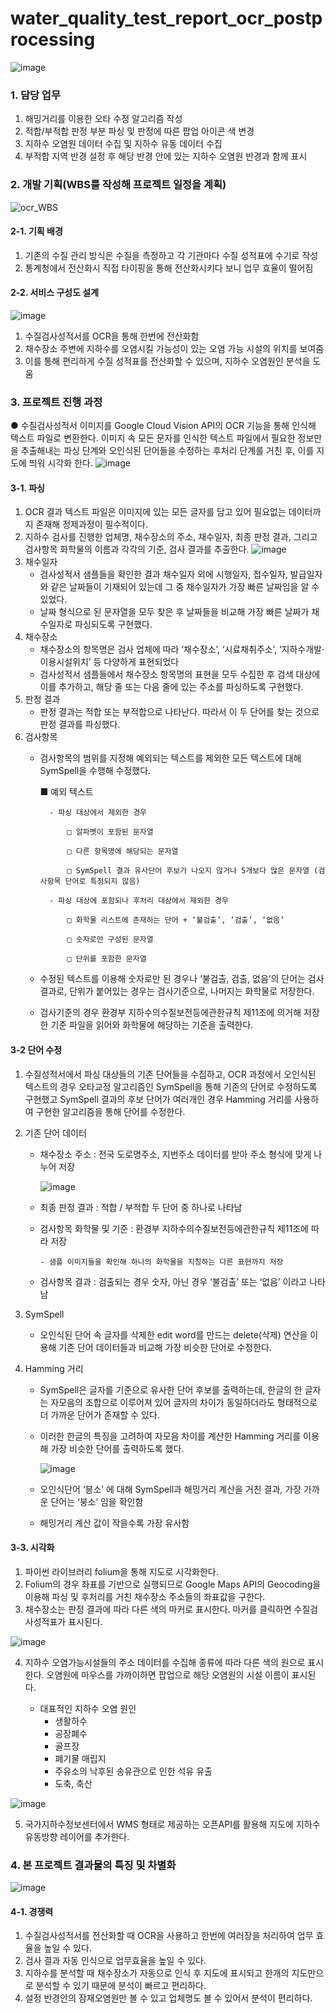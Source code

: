 # water_quality_test_report_ocr_postprocessing
![image](https://user-images.githubusercontent.com/85105917/132102926-049f8488-350c-48d9-ac69-4f4a630d089c.png)
### 1. 담당 업무
1. 해밍거리를 이용한 오타 수정 알고리즘 작성
2. 적합/부적합 판정 부분 파싱 및 판정에 따른 팝업 아이콘 색 변경
3. 지하수 오염원 데이터 수집 및 지하수 유동 데이터 수집
4. 부적합 지역 반경 설정 후 해당 반경 안에 있는 지하수 오염원 반경과 함께 표시
### 2. 개발 기획(WBS를 작성해 프로젝트 일정을 계획)
![ocr_WBS](https://user-images.githubusercontent.com/85105917/132103555-3cac65ef-82a8-4f8e-b632-242d037b3ba6.png)
#### 2-1. 기획 배경
1. 기존의 수질 관리 방식은 수질을 측정하고 각 기관마다 수질 성적표에 수기로 작성
2. 통계청에서 전산화시 직접 타이핑을 통해 전산화시키다 보니 업무 효율이 떨어짐
#### 2-2. 서비스 구성도 설계 
![image](https://user-images.githubusercontent.com/85105917/132104110-dfb8f95f-d8e8-4bab-beae-12ae775cc80e.png)
1. 수질검사성적서를 OCR을 통해 한번에 전산화함
2. 채수장소 주변에 지하수를 오염시킬 가능성이 있는 오염 가능 시설의 위치를 보여줌
3. 이를 통해 편리하게 수질 성적표를 전산화할 수 있으며, 지하수 오염원인 분석을 도움
### 3. 프로젝트 진행 과정
● 수질검사성적서 이미지를 Google Cloud Vision API의 OCR 기능을 통해 인식해 텍스트 파일로 변환한다. 이미지 속 모든 문자를 인식한 텍스트 파일에서 필요한 정보만을 추출해내는 파싱 단계와 오인식된 단어들을 수정하는 후처리 단계를 거친 후, 이를 지도에 띄워 시각화 한다.
![image](https://user-images.githubusercontent.com/85105917/132104165-5f72f237-089a-465a-a067-002003311757.png)

#### 3-1. 파싱
1. OCR 결과 텍스트 파일은 이미지에 있는 모든 글자를 담고 있어 필요없는 데이터까지 존재해 정제과정이 필수적이다.
2. 지하수 검사를 진행한 업체명, 채수장소의 주소, 채수일자, 최종 판정 결과, 그리고 검사항목 화학물의 이름과 각각의 기준, 검사 결과를 추출한다.
![image](https://user-images.githubusercontent.com/85105917/132104393-338298ad-9a42-464e-9c24-1637b4a3bf58.png)
3. 채수일자
    - 검사성적서 샘플들을 확인한 결과 채수일자 외에 시행일자, 접수일자, 발급일자와 같은 날짜들이 기재되어 있는데 그 중 채수일자가 가장 빠른 날짜임을 알 수 있었다.
    - 날짜 형식으로 된 문자열을 모두 찾은 후 날짜들을 비교해 가장 빠른 날짜가 채수일자로 파싱되도록 구현했다.
4. 채수장소
    - 채수장소의 항목명은 검사 업체에 따라 ‘채수장소’, ‘시료채취주소’, ‘지하수개발·이용시설위치’ 등 다양하게 표현되었다
    - 검사성적서 샘플들에서 채수장소 항목명의 표현을 모두 수집한 후 검색 대상에 이를 추가하고, 해당 줄 또는 다음 줄에 있는 주소를 파싱하도록 구현했다.
6. 판정 결과
    - 판정 결과는 적합 또는 부적합으로 나타난다. 따라서 이 두 단어를 찾는 것으로 판정 결과를 파싱했다.
8. 검사항목
    - 검사항목의 범위를 지정해 예외되는 텍스트를 제외한 모든 텍스트에 대해 SymSpell을 수행해 수정했다.
    
        ■ 예외 텍스트
        
            - 파싱 대상에서 제외한 경우
            
                □ 알파벳이 포함된 문자열
                
                □ 다른 항목명에 해당되는 문자열
                
                □ SymSpell 결과 유사단어 후보가 나오지 않거나 5개보다 많은 문자열 (검사항목 단어로 특정되지 않음)
                
            - 파싱 대상에 포함되나 후처리 대상에서 제외한 경우
            
                □ 화학물 리스트에 존재하는 단어 + ‘불검출’, ‘검출’, ‘없음’
                
                □ 숫자로만 구성된 문자열
                
                □ 단위를 포함한 문자열
                
    - 수정된 텍스트를 이용해 숫자로만 된 경우나 ‘불검출, 검출, 없음’의 단어는 검사결과로, 단위가 붙어있는 경우는 검사기준으로, 나머지는 화학물로 저장한다.
    - 검사기준의 경우 환경부 지하수의수질보전등에관한규칙 제11조에 의거해 저장한 기준 파일을 읽어와 화학물에 해당하는 기준을 출력한다.

####  3-2 단어 수정
1. 수질성적서에서 파싱 대상들의 기존 단어들을 수집하고, OCR 과정에서 오인식된 텍스트의 경우 오타교정 알고리즘인 SymSpell을 통해 기존의 단어로 수정하도록 구현했고 SymSpell 결과의 후보 단어가 여러개인 경우 Hamming 거리를 사용하여 구현한 알고리즘을 통해 단어를 수정한다.
2. 기존 단어 데이터
    - 채수장소 주소 : 전국 도로명주소, 지번주소 데이터를 받아 주소 형식에 맞게 나누어 저장

       ![image](https://user-images.githubusercontent.com/85105917/132104796-35b726ca-687a-4513-8540-448d0853fe3e.png)

    - 최종 판정 결과 : 적합 / 부적합 두 단어 중 하나로 나타남
    - 검사항목 화학물 및 기준 : 환경부 지하수의수질보전등에관한규칙 제11조에 따라 저장
        
          - 샘플 이미지들을 확인해 하나의 화학물을 지칭하는 다른 표현까지 저장
    - 검사항목 결과 : 검출되는 경우 숫자, 아닌 경우  ‘불검출’ 또는 ‘없음’ 이라고 나타남

3. SymSpell
    - 오인식된 단어 속 글자를 삭제한 edit word를 만드는 delete(삭제) 연산을 이용해 기존 단어 데이터들과 비교해 가장 비슷한 단어로 수정한다.

4. Hamming 거리
    - SymSpell은 글자를 기준으로 유사한 단어 후보를 출력하는데, 한글의 한 글자는 자모음의 조합으로 이루어져 있어 글자의 차이가 동일하더라도 형태적으로 더 가까운 단어가 존재할 수 있다.
    - 이러한 한글의 특징을 고려하여 자모음 차이를 계산한 Hamming 거리를 이용해 가장 비슷한 단어를 출력하도록 했다.

        ![image](https://user-images.githubusercontent.com/85105917/132104789-05115614-ee9b-43e9-a8f3-24bdb1e1b06c.png)


    - 오인식단어 ‘븡소’ 에 대해 SymSpell과 해밍거리 계산을 거친 결과, 가장 가까운 단어는 ‘붕소’ 임을 확인함
    - 해밍거리 계산 값이 작을수록 가장 유사함

#### 3-3. 시각화
1. 파이썬 라이브러리 folium을 통해 지도로 시각화한다.
2. Folium의 경우 좌표를 기반으로 실행되므로 Google Maps API의 Geocoding을 이용해 파싱 및 후처리를 거친 채수장소 주소들의 좌표값을 구한다. 
3. 채수장소는 판정 결과에 따라 다른 색의 마커로 표시한다. 마커를 클릭하면 수질검사성적표가 표시된다.

![image](https://user-images.githubusercontent.com/85105917/132105460-a164f0df-5d5c-4188-988a-bdcd23165356.png)


4. 지하수 오염가능시설들의 주소 데이터를 수집해 종류에 따라 다른 색의 원으로 표시한다. 오염원에 마우스를 가까이하면 팝업으로 해당 오염원의 시설 이름이 표시된다.

    - 대표적인 지하수 오염 원인
        - 생활하수
        - 공장폐수
        - 골프장
        - 폐기물 매립지
        - 주유소의 낙후된 송유관으로 인한 석유 유출
        - 도축, 축산
        
![image](https://user-images.githubusercontent.com/85105917/132105433-96f1e437-ac7b-47c2-bfec-432aab565604.png)


5. 국가지하수정보센터에서 WMS 형태로 제공하는 오픈API를 활용해 지도에 지하수유동방향 레이어를 추가한다. 

### 4. 본 프로젝트 결과물의 특징 및 차별화

![image](https://user-images.githubusercontent.com/85105917/132105777-64741e54-df80-4dbb-9d9c-3a61379eeb9a.png)

#### 4-1. 경쟁력
1. 수질검사성적서를 전산화할 때 OCR을 사용하고 한번에 여러장을 처리하여 업무 효율을 높일 수 있다.
2. 검사 결과 자동 인식으로  업무효율을 높일 수 있다.
3. 지하수를 분석할 때 채수장소가 자동으로 인식 후 지도에 표시되고 한개의 지도만으로 분석할 수 있기 때문에 분석이 빠르고 편리하다.
4. 설정 반경안의 잠재오염원만 볼 수 있고 업체명도 볼 수 있어서 분석이 편리하다. 



